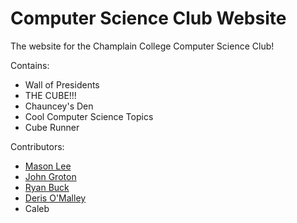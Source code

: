 # Computer Science Club Website

The website for the Champlain College Computer Science Club!

Contains:
 - Wall of Presidents
 - THE CUBE!!!
 - Chauncey's Den
 - Cool Computer Science Topics
 - Cube Runner

Contributors:
 - [Mason Lee](https://github.com/yearlongmason)
 - [John Groton](https://github.com/JohnnyG1234)
 - [Ryan Buck](https://github.com/ryanbuck182)
 - [Deris O'Malley](https://github.com/DerisO22)
 - Caleb
